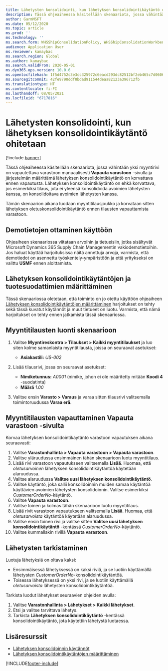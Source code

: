 ```yaml
---
title: Lähetysten konsolidointi, kun lähetyksen konsolidointikäytäntö ohitetaan
description: Tässä ohjeaiheessa käsitellään skenaariota, jossa vähintään yksi myyntirivi on vapautettava varastoon manuaalisesti Vapauta varastoon -sivulla ja järjestelmän määrittämä lähetyksen konsolidointikäytäntö on korvattava ennen vapautusta.
author: GarmMSFT
ms.date: 05/12/2020
ms.topic: article
ms.prod: ''
ms.technology: ''
ms.search.form: WHSShipConsolidationPolicy, WHSShipConsolidationWorkbench, WHSFilterGroupTable, WHSShipConsolidationSetShipment, WHSShipmentConsolidation, WHSFilterGenerallyAvail, WHSReleaseToWarehouse
audience: Application User
ms.reviewer: kamaybac
ms.search.region: Global
ms.author: kamaybac
ms.search.validFrom: 2020-05-01
ms.dyn365.ops.version: 10.0.6
ms.openlocfilehash: 1f5d4752c3e3cc325972c6eacd293dc82512bf2eb465c7d06060bfc26327046c
ms.sourcegitcommit: 42fe9790ddf0bdad911544deaa82123a396712fb
ms.translationtype: HT
ms.contentlocale: fi-FI
ms.lasthandoff: 08/05/2021
ms.locfileid: "6717816"
---
```

# <a name="consolidate-shipments-when-the-shipment-consolidation-policy-is-overridden"></a>Lähetysten konsolidointi, kun lähetyksen konsolidointikäytäntö ohitetaan

[!include [banner](../includes/banner.md)]

Tässä ohjeaiheessa käsitellään skenaariota, jossa vähintään yksi myyntirivi on vapautettava varastoon manuaalisesti **Vapauta varastoon** -sivulla ja järjestelmän määrittämä lähetyksen konsolidointikäytäntö on korvattava ennen vapautusta. Lähetyksen konsolidointikäytäntö on ehkä korvattava, jos esimerkiksi tilaus, jota ei yleensä konsolidoida avoimien lähetysten kanssa, on konsolidoitava avoimien lähetysten kanssa.

Tämän skenaarion aikana luodaan myyntitilausjoukko ja korvataan sitten lähetyksen oletuskonsolidointikäytäntö ennen tilausten vapauttamista varastoon.

## <a name="make-demo-data-available"></a>Demotietojen ottaminen käyttöön

Ohjeaiheen skenaariossa viitataan arvoihin ja tietueisiin, jotka sisältyvät Microsoft Dynamics 365 Supply Chain Managementin vakiodemotietoihin. Jos haluat käyttää harjoituksissa näitä annettuja arvoja, varmista, että demotiedot on asennettu työskentely-ympäristöön ja että yritykseksi on valittu **USMF** ennen aloittamista.

## <a name="set-up-shipment-consolidation-policies-and-product-filters"></a>Lähetyksen konsolidointikäytäntöjen ja tuotesuodattimien määrittäminen

Tässä skenaariossa oletetaan, että toiminto on jo otettu käyttöön ohjeaiheen [Lähetyksen konsolidointikäytäntöjen määrittäminen](configure-shipment-consolidation-policies.md) harjoitukset on tehty sekä tässä kuvatut käytännöt ja muut tietueet on luotu. Varmista, että nämä harjoitukset on tehty ennen jatkamista tässä skenaariossa.

## <a name="create-the-sales-orders-for-this-scenario"></a>Myyntitilausten luonti skenaarioon

1. Valitse **Myyntireskontra \> Tilaukset \> Kaikki myyntitilaukset** ja luo siten kolme samanlaista myyntitilausta, joissa on seuraavat asetukset:

    - **Asiakastili:** *US-002*

1. Lisää tilausrivi, jossa on seuraavat asetukset:

    - **Nimiketunnus:** *A0001* (nimike, johon ei ole määritetty mitään **Koodi 4** -suodatinta)
    - **Määrä** *1.00*

1. Valitse ensin **Varasto \> Varaus** ja varaa sitten tilausrivi valitsemalla toimintoruudussa **Varaa erä**.

## <a name="release-the-sales-orders-from-the-release-to-warehouse-page"></a>Myyntitilausten vapauttaminen Vapauta varastoon -sivulta

Korvaa lähetyksen konsolidointikäytäntö varastoon vapautuksen aikana seuraavasti:

1. Valitse **Varastonhallinta \> Vapauta varastoon \> Vapauta varastoon**.
1. Valitse yläruudussa ensimmäinen tähän skenaarioon luotu myyntitilaus.
1. Lisää rivi varastoon vapautukseen valitsemalla **Lisää**. Huomaa, että *oletusarvoinen* lähetyksen konsolidointikäytäntöä käytetään alaruudussa.
1. Valitse alaruudussa **Valitse uusi lähetyksen konsolidointikäytäntö**.
1. Valitse käytäntö, joka sallii konsolidoinnin muiden samaa käytäntöä käyttävien avoimien lähetysten konsolidoinnin. Valitse esimerkiksi *CustomerOrderNo*-käytäntö.
1. Valitse **Vapauta varastoon**.
1. Valitse toinen ja kolmas tähän skenaarioon luotu myyntitilaus.
1. Lisää rivit varastoon vapautukseen valitsemalla **Lisää**. Huomaa, että *oletusarvoista* käytäntöä käytetään alaruudussa.
1. Valitse ensin toinen rivi ja valitse sitten **Valitse uusi lähetyksen konsolidointikäytäntö** -kentässä *CustomerOrderNo*-käytäntö.
1. Valitse kummallakin rivillä **Vapauta varastoon**.

## <a name="verify-the-shipments"></a>Lähetysten tarkistaminen

Luotuja lähetyksiä on oltava kaksi:

- Ensimmäisessä lähetyksessä on kaksi riviä, ja se luotiin käyttämällä lähetysten *CustomerOrderNo*-konsolidointikäytäntöä.
- Toisessa lähetyksessä on yksi rivi, ja se luotiin käyttämällä *oletusarvoista* lähetysten konsolidointikäytäntöä.

Tarkista luodut lähetykset seuraavien ohjeiden avulla:

1. Valitse **Varastonhallinta \> Lähetykset \> Kaikki lähetykset**.
1. Etsi ja valitse tarvittava lähetys.
1. Tarkista **Lähetyksen konsolidointikäytäntö** -kentässä konsolidointikäytäntö, jota käytettiin lähetystä luotaessa.

## <a name="additional-resources"></a>Lisäresurssit

- [Lähetyksen konsolidoinnin käytännöt](about-shipment-consolidation-policies.md)
- [Lähetyksen konsolidointikäytäntöjen määrittäminen](configure-shipment-consolidation-policies.md)


[!INCLUDE[footer-include](../../includes/footer-banner.md)]